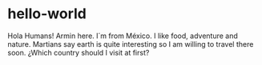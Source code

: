 # hello-world
Hola Humans! Armin here. I´m from México. I like food, adventure and nature. 
Martians say earth is quite interesting so I am willing to travel there soon.
¿Which country should I visit at first?
